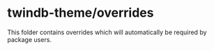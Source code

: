 # twindb-theme/overrides

This folder contains overrides which will automatically be required by package users.
